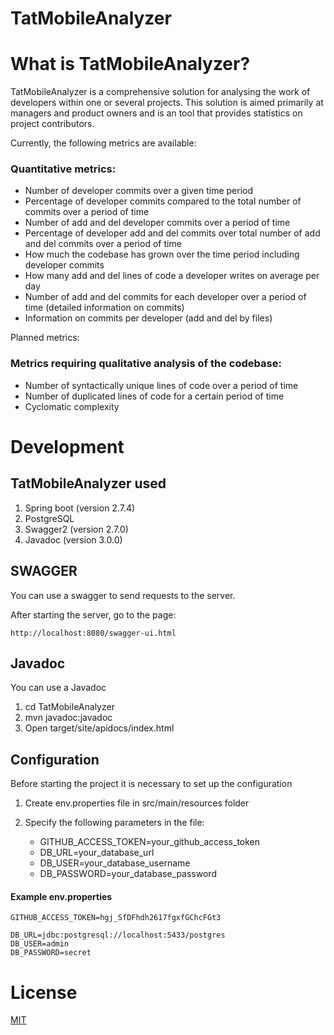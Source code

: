 # TatMobileAnalyzer

# What is TatMobileAnalyzer?
TatMobileAnalyzer is a comprehensive solution for analysing the work of developers within one or several projects. This solution is aimed primarily at managers and product owners and is an tool that provides statistics on project contributors. 

Currently, the following metrics are available:
### Quantitative metrics:
 - Number of developer commits over a given time period
 - Percentage of developer commits compared to the total number of commits over a period of time
 - Number of add and del developer commits over a period of time
 - Percentage of developer add and del commits over total number of add and del commits over a period of time
 - How much the codebase has grown over the time period including developer commits
 - How many add and del lines of code a developer writes on average per day
 - Number of add and del commits for each developer over a period of time (detailed information on commits)
 - Information on commits per developer (add and del by files)

Planned metrics:
### Metrics requiring qualitative analysis of the codebase:
 - Number of syntactically unique lines of code over a period of time
 - Number of duplicated lines of code for a certain period of time 
 - Cyclomatic complexity

# Development

## TatMobileAnalyzer used
1) Spring boot (version 2.7.4)
2) PostgreSQL
3) Swagger2 (version 2.7.0)
4) Javadoc (version 3.0.0)

## SWAGGER
You can use a swagger to send requests to the server.

After starting the server, go to the page:
```
http://localhost:8080/swagger-ui.html
````

## Javadoc

You can use a Javadoc

1) cd TatMobileAnalyzer
2) mvn javadoc:javadoc
3) Open target/site/apidocs/index.html

## Configuration

Before starting the project it is necessary to set up the configuration

1) Create env.properties file in src/main/resources folder
2) Specify the following parameters in the file:

   - GITHUB_ACCESS_TOKEN=your_github_access_token
   - DB_URL=your_database_url
   - DB_USER=your_database_username
   - DB_PASSWORD=your_database_password

#### Example env.properties
```
GITHUB_ACCESS_TOKEN=hgj_SfDFhdh2617fgxfGChcFGt3

DB_URL=jdbc:postgresql://localhost:5433/postgres
DB_USER=admin
DB_PASSWORD=secret
````
# License

[MIT](https://choosealicense.com/licenses/mit/)

